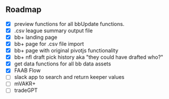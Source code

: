 ## Roadmap
- [x] preview functions for all bbUpdate functions.
- [x] .csv league summary output file
- [x] bb+ landing page
- [x] bb+ page for .csv file import
- [x] bb+ page with original pivotjs functionality
- [x] bb+ nfl draft pick history aka "they could have drafted who?"
- [x] get data functions for all bb data assets
- [x] FAAB Flow
- [ ] slack app to search and return keeper values
- [ ] mVAKR+
- [ ] tradeGPT